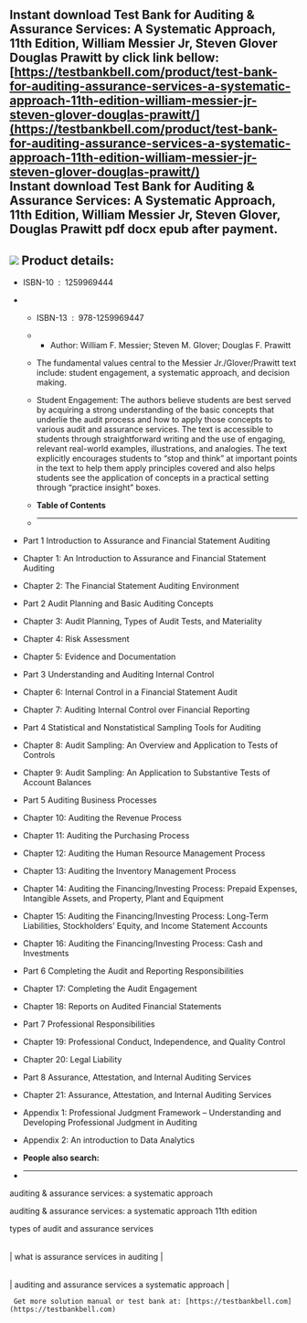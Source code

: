 Instant download **Test Bank for Auditing & Assurance Services: A Systematic Approach, 11th Edition, William Messier Jr, Steven Glover Douglas Prawitt** by click link bellow:  
[https://testbankbell.com/product/test-bank-for-auditing-assurance-services-a-systematic-approach-11th-edition-william-messier-jr-steven-glover-douglas-prawitt/](https://testbankbell.com/product/test-bank-for-auditing-assurance-services-a-systematic-approach-11th-edition-william-messier-jr-steven-glover-douglas-prawitt/)  
**Instant download Test Bank for Auditing & Assurance Services: A Systematic Approach, 11th Edition, William Messier Jr, Steven Glover, Douglas Prawitt pdf docx epub after payment.**
--------------------------------------------------------------------------------------------------------------------------------------------------------------------------------------


![](https://testbankbell.com/wp-content/uploads/2023/05/9781259969447_TestBank.jpeg)
**Product details:**
--------------------


* ISBN-10 ‏ : ‎ 1259969444
* * ISBN-13 ‏ : ‎ 978-1259969447
  * * Author: William F. Messier; Steven M. Glover; Douglas F. Prawitt
   
  * The fundamental values central to the Messier Jr./Glover/Prawitt text include: student engagement, a systematic approach, and decision making.
 
  * Student Engagement: The authors believe students are best served by acquiring a strong understanding of the basic concepts that underlie the audit process and how to apply those concepts to various audit and assurance services. The text is accessible to students through straightforward writing and the use of engaging, relevant real-world examples, illustrations, and analogies. The text explicitly encourages students to “stop and think” at important points in the text to help them apply principles covered and also helps students see the application of concepts in a practical setting through “practice insight” boxes.
  * **Table of Contents**
  * ---------------------
 
* Part 1 Introduction to Assurance and Financial Statement Auditing
* Chapter 1: An Introduction to Assurance and Financial Statement Auditing
* Chapter 2: The Financial Statement Auditing Environment

* Part 2 Audit Planning and Basic Auditing Concepts
* Chapter 3: Audit Planning, Types of Audit Tests, and Materiality
* Chapter 4: Risk Assessment
* Chapter 5: Evidence and Documentation

* Part 3 Understanding and Auditing Internal Control
* Chapter 6: Internal Control in a Financial Statement Audit
* Chapter 7: Auditing Internal Control over Financial Reporting

* Part 4 Statistical and Nonstatistical Sampling Tools for Auditing
* Chapter 8: Audit Sampling: An Overview and Application to Tests of Controls
* Chapter 9: Audit Sampling: An Application to Substantive Tests of Account Balances

* Part 5 Auditing Business Processes
* Chapter 10: Auditing the Revenue Process
* Chapter 11: Auditing the Purchasing Process
* Chapter 12: Auditing the Human Resource Management Process
* Chapter 13: Auditing the Inventory Management Process
* Chapter 14: Auditing the Financing/Investing Process: Prepaid Expenses, Intangible Assets, and Property, Plant and Equipment
* Chapter 15: Auditing the Financing/Investing Process: Long-Term Liabilities, Stockholders’ Equity, and Income Statement Accounts
* Chapter 16: Auditing the Financing/Investing Process: Cash and Investments

* Part 6 Completing the Audit and Reporting Responsibilities
* Chapter 17: Completing the Audit Engagement
* Chapter 18: Reports on Audited Financial Statements

* Part 7 Professional Responsibilities
* Chapter 19: Professional Conduct, Independence, and Quality Control
* Chapter 20: Legal Liability

* Part 8 Assurance, Attestation, and Internal Auditing Services
* Chapter 21: Assurance, Attestation, and Internal Auditing Services
* Appendix 1: Professional Judgment Framework – Understanding and Developing Professional Judgment in Auditing
* Appendix 2: An introduction to Data Analytics
* **People also search:**
* -----------------------

auditing & assurance services: a systematic approach

auditing & assurance services: a systematic approach 11th edition

types of audit and assurance services


|  |
| --- |
| 
what is assurance services in auditing
 |




 |  |
 | --- |
 | 
 auditing and assurance services a systematic approach
  |


     Get more solution manual or test bank at: [https://testbankbell.com](https://testbankbell.com)
